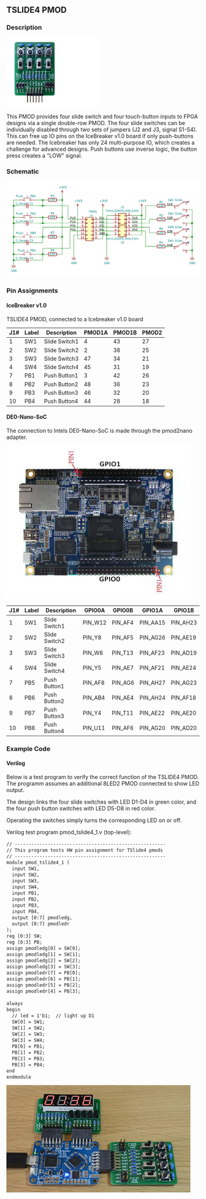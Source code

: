 ## TSLIDE4 PMOD

### Description

<img src="images/tslide4-top.jpg" width="240px">

This PMOD provides four slide switch and four touch-button inputs to FPGA designs via a single double-row PMOD. The four slide switches can be individually disabled through two sets of jumpers (J2 and J3, signal S1-S4). This can free up IO pins on the IceBreaker v1.0 board if only push-buttons are needed. The Icebreaker has only 24 multi-purpose IO, which creates a challenge for advanced designs. Push buttons use inverse logic, the button press creates a "LOW" signal.

### Schematic

[![TSLIDE4 PMOD Schematics](images/tslide4-schema.png)](images/tslide4-schema.png)

### Pin Assignments

#### IceBreaker v1.0

TSLIDE4 PMOD, connected to a Icebreaker v1.0 board

 J1# |  Label | Description   | PMOD1A| PMOD1B | PMOD2
-----|--------|---------------|-------|--------|-------
1    |  SW1   | Slide Switch1 | 4     | 43     | 27
2    |  SW2   | Slide Switch2 | 2     | 38     | 25
3    |  SW3   | Slide Switch3 | 47    | 34     | 21
4    |  SW4   | Slide Switch4 | 45    | 31     | 19
7    |  PB1   | Push Button1  | 3     | 42     | 26
8    |  PB2   | Push Button2  | 48    | 36     | 23
9    |  PB3   | Push Button3  | 46    | 32     | 20
10   |  PB4   | Push Button4  | 44    | 28     | 18

#### DE0-Nano-SoC

The connection to Intels DE0-Nano-SoC is made through the pmod2nano adapter.

![DE0-Nano-SoC](images/de0-nano-soc-top90.jpg)

 J1# |  Label | Description   | GPIO0A | GPIO0B | GPIO1A | GPIO1B
-----|--------|---------------|--------|--------|--------|--------
1    |  SW1   | Slide Switch1 | PIN_W12| PIN_AF4|PIN_AA15| PIN_AH23
2    |  SW2   | Slide Switch2 | PIN_Y8 | PIN_AF5|PIN_AG26| PIN_AE19
3    |  SW3   | Slide Switch3 | PIN_W8 | PIN_T13|PIN_AF23| PIN_AD19
4    |  SW4   | Slide Switch4 | PIN_Y5 | PIN_AE7|PIN_AF21| PIN_AE24
7    |  PB5   | Push Button1  | PIN_AF8| PIN_AG6|PIN_AH27| PIN_AG23
8    |  PB6   | Push Button2  | PIN_AB4| PIN_AE4|PIN_AH24| PIN_AF18
9    |  PB7   | Push Button3  | PIN_Y4 | PIN_T11|PIN_AE22| PIN_AE20
10   |  PB8   | Push Button4  | PIN_U11| PIN_AF6|PIN_AG20| PIN_AD20

### Example Code

#### Verilog

Below is a test program to verify the correct function of the TSLIDE4 PMOD.
The programm assumes an additional 8LED2 PMOD connected to show LED output.

The design links the four slide switches with LED D1-D4 in green color,
and the four push button switches with LED D5-D8 in red color.

Operating the switches simply turns the corresponding LED on or off.

Verilog test program pmod_tslide4_1.v (top-level):
```
// -------------------------------------------------------
// This program tests HW pin assignment for TSlide4 pmods
// -------------------------------------------------------
module pmod_tslide4_1 (
  input SW1,
  input SW2,
  input SW3,
  input SW4,
  input PB1,
  input PB2,
  input PB3,
  input PB4,
  output [0:7] pmodledg,
  output [0:7] pmodledr
);
reg [0:3] SW;
reg [0:3] PB;
assign pmodledg[0] = SW[0];
assign pmodledg[1] = SW[1];
assign pmodledg[2] = SW[2];
assign pmodledg[3] = SW[3];
assign pmodledr[7] = PB[0];
assign pmodledr[6] = PB[1];
assign pmodledr[5] = PB[2];
assign pmodledr[4] = PB[3];

always
begin
  // led = 1'b1;  // light up D1
  SW[0] = SW1;
  SW[1] = SW2;
  SW[2] = SW3;
  SW[3] = SW4;
  PB[0] = PB1;
  PB[1] = PB2;
  PB[2] = PB3;
  PB[3] = PB4;
end
endmodule
```

<img src="images/tslide4-icebreaker.jpg" width="480px">
